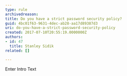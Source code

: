 ```yaml
---
type: rule
archivedreason: 
title: Do you have a strict password security policy?
guid: 4bc01f63-9631-4dec-ab28-aa17d89387d3
uri: do-you-have-a-strict-password-security-policy
created: 2017-07-10T20:55:19.0000000Z
authors:
- id: 47
  title: Stanley Sidik
related: []

---
```



Enter Intro Text
<br><excerpt class='endintro'></excerpt><br>




